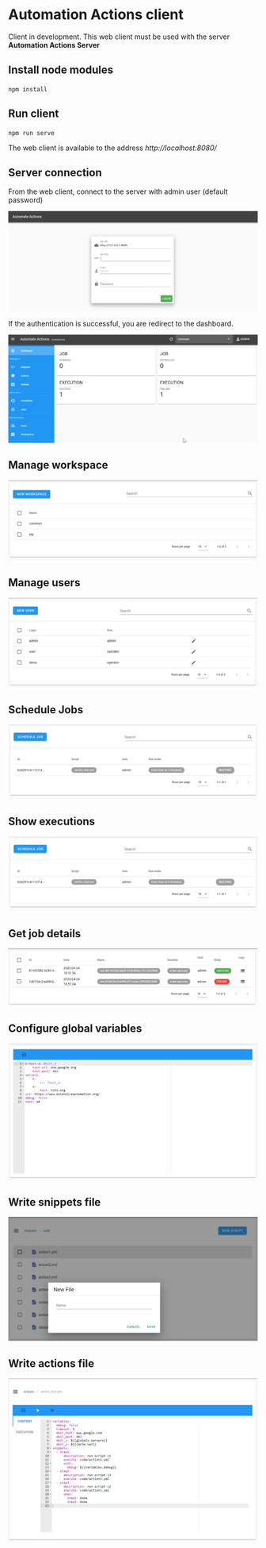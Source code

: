 # Automation Actions client

Client in development. This web client must be used with the server **Automation Actions Server**

## Install node modules

```
npm install
```

## Run client

```
npm run serve
```

The web client is available to the address *http://localhost:8080/*


## Server connection

From the web client, connect to the server with admin user (default password)

![login](/images/page_login.png)

If the authentication is successful, you are redirect to the dashboard.

![dashboard](/images/page_dashboard.png)

## Manage workspace

![dashboard](/images/page_workspaces.png)

## Manage users

![users](/images/page_users.png)

## Schedule Jobs

![jobs](/images/page_jobs.png)

## Show executions

![jobs](/images/page_jobs.png)

## Get job details

![executions](/images/page_execs.png)

## Configure global variables

![globals](/images/page_globals.png)

## Write snippets file

![snippet](/images/page_snippet.png)

## Write actions file

![action](/images/page_action.png)
